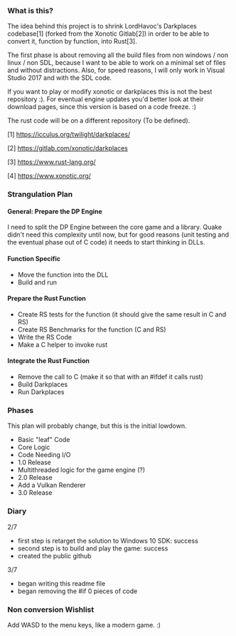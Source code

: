 ### What is this?

The idea behind this project is to shrink LordHavoc's Darkplaces
codebase[1] (forked from the Xonotic Gitlab[2]) in order to be able to
convert it, function by function, into Rust[3].

The first phase is about removing all the build files from non windows
/  non linux / non SDL, because I want to be able to work on a minimal
set of files and without distractions. Also, for speed reasons, I will
only work in Visual Studio 2017 and with the SDL code.

If you want to play or modify xonotic or darkplaces this is not the
best repository :). For eventual engine updates you'd better look
at their download pages, since this version is based on a code
freeze. :)

The rust code will be on a different repository (To be defined).

[1] https://icculus.org/twilight/darkplaces/

[2] https://gitlab.com/xonotic/darkplaces

[3] https://www.rust-lang.org/

[4] https://www.xonotic.org/

### Strangulation Plan

#### General: Prepare the DP Engine

I need to split the DP Engine between the core game and a library.
Quake didn't need this complexity until now, but for good reasons
(unit testing and the eventual phase out of C code) it needs to
start thinking in DLLs.

#### Function Specific

* Move the function into the DLL
* Build and run

#### Prepare the Rust Function

* Create RS tests for the function (it should give the same result 
in C and RS)
* Create RS Benchmarks for the function (C and RS)
* Write the RS Code
* Make a C helper to invoke rust

#### Integrate the Rust Function

* Remove the call to C (make it so that with an #ifdef it calls rust)
* Build Darkplaces
* Run Darkplaces

### Phases

This plan will probably change, but this is the initial lowdown.

* Basic "leaf" Code
* Core Logic
* Code Needing I/O
* 1.0 Release
* Multithreaded logic for the game engine (?)
* 2.0 Release
* Add a Vulkan Renderer
* 3.0 Release

### Diary

2/7 
* first step is retarget the solution to Windows 10 SDK: success
* second step is to build and play the game: success
* created the public github

3/7
* began writing this readme file
* began removing the #if 0 pieces of code

### Non conversion Wishlist

Add WASD to the menu keys, like a modern game. :)